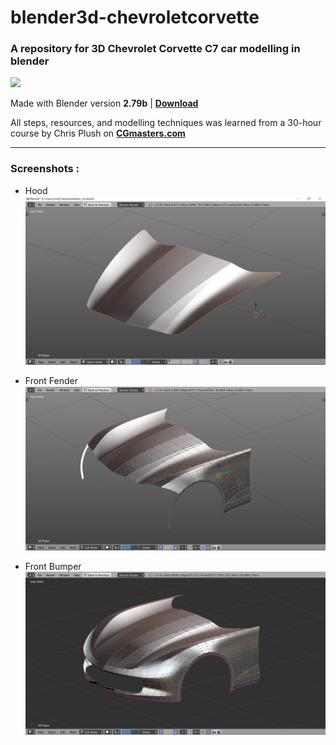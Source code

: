 # blender3d-chevroletcorvette
### A repository for 3D Chevrolet Corvette C7 car modelling in blender

<img src="https://download.blender.org/branding/blender_logo_socket.png" width="300">

Made with Blender version **2.79b** | **[Download](https://www.blender.org/)**

All steps, resources, and modelling techniques was learned from a 30-hour course by Chris Plush on **[CGmasters.com](https://cgmasters.com/master-car-creation-in-blender/)**

---

### Screenshots :<br>
- Hood<br>
  <img src="https://github.com/zafiramdhani/blender3d-chevroletcorvette/blob/main/hood/screenshot-hood.png?raw=true" width="500">

- Front Fender<br>
  <img src="https://github.com/zafiramdhani/blender3d-chevroletcorvette/blob/main/front_fender/screenshot-front-fender.png?raw=true" width="500">

- Front Bumper<br>
  <img src="https://github.com/zafiramdhani/blender3d-chevroletcorvette/blob/main/front_bumper/screenshot-front-bumper.png?raw=true" width="500">
